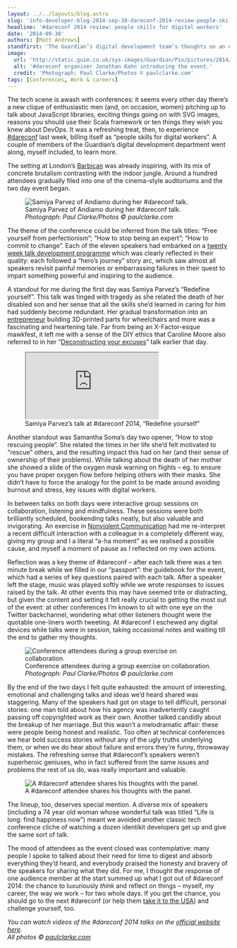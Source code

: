 ```yaml
---
layout: ../../layouts/blog.astro
slug: 'info-developer-blog-2014-sep-30-dareconf-2014-review-people-skills-for-digital-workers'
headline: '#dareconf 2014 review: people skills for digital workers'
date: '2014-09-30'
authors: [Matt Andrews]
standfirst: 'The Guardian’s digital development team’s thoughts on an event that’s not your usual technical conference'
image:
  url: 'http://static.guim.co.uk/sys-images/Guardian/Pix/pictures/2014/9/30/1412071227664/7d35dd97-0ed7-4c04-8a97-555226aac224-2060x1236.jpeg'
  alt: '#dareconf organiser Jonathan Kahn introducing the event.'
  credit: 'Photograph: Paul Clarke/Photos © paulclarke.com'
tags: [Conferences, Work & careers]
---
```


The tech scene is awash with conferences: it seems every other day there’s a new clique of enthusiastic men (and, on occasion, women) pitching up to talk about JavaScript libraries, exciting things going on with SVG images, reasons you should use their Scala framework or ten things they wish you knew about DevOps. It was a refreshing treat, then, to experience [#dareconf](https://2014.dareconf.com/london) last week, billing itself as “people skills for digital workers”. A couple of members of the Guardian’s digital development department went along, myself included, to learn more.

The setting at London’s [Barbican](http://www.barbican.org.uk/) was already inspiring, with its mix of concrete brutalism contrasting with the indoor jungle. Around a hundred attendees gradually filed into one of the cinema-style auditoriums and the two day event began.


   <figure>
   <img alt="Samiya Parvez of Andiamo during her #dareconf talk. " src="https://i.guim.co.uk/img/static/sys-images/Guardian/Pix/pictures/2014/9/30/1412075482230/b6782e17-694d-49ad-aff7-2aaedcc80e9d-2060x1236.jpeg?width=620&quality=45&auto=format&fit=max&dpr=2&s=8be3d13bee45d69719cc3054c395751f" loading="lazy" />
   <figcaption>
     Samiya Parvez of Andiamo during her #dareconf talk.
    <i>Photograph: Paul Clarke/Photos © paulclarke.com</i>
    </figcaption>
    </figure>

The theme of the conference could be inferred from the talk titles: “Free yourself from perfectionism”; “How to stop being an expert”; “How to commit to change”. Each of the eleven speakers had embarked on a [twenty week talk development programme](https://2014.dareconf.com/london/talk-development) which was clearly reflected in their quality: each followed a “hero’s journey” story arc, which saw almost all speakers revisit painful memories or embarrassing failures in their quest to impart something powerful and inspiring to the audience.

A standout for me during the first day was Samiya Parvez’s “Redefine yourself”. This talk was tinged with tragedy as she related the death of her disabled son and her sense that all the skills she’d learned in caring for him had suddenly become redundant. Her gradual transformation into an [entrepreneur](http://andiamo.io/) building 3D-printed parts for wheelchairs and more was a fascinating and heartening tale. Far from being an X-Factor-esque mawkfest, it left me with a sense of the DIY ethics that Caroline Moore also referred to in her “[Deconstructing your excuses](http://vimeo.com/107242361)” talk earlier that day.

<figure>
              <iframe class="video" src="https://player.vimeo.com/video/107248146?dnt=true" title="Samiya Parvez: Redefine yourself" allowfullscreen></iframe>
              <figcaption>Samiya Parvez’s talk at #dareconf 2014, “Redefine yourself”</figcaption>
            </figure>

Another standout was Samantha Soma’s day two opener, “How to stop rescuing people”. She related the times in her life she’d felt motivated to “rescue” others, and the resulting impact this had on her (and their sense of ownership of their problems). While talking about the death of her mother she showed a slide of the oxygen mask warning on flights – eg. to ensure you have proper oxygen flow before helping others with their masks. She didn’t have to force the analogy for the point to be made around avoiding burnout and stress, key issues with digital workers.

In between talks on both days were interactive group sessions on collaboration, listening and mindfulness. These sessions were both brilliantly scheduled, bookending talks neatly, but also valuable and invigorating. An exercise in [Nonviolent Communication](http://en.wikipedia.org/wiki/Nonviolent_Communication) had me re-interpret a recent difficult interaction with a colleague in a completely different way, giving my group and I a literal “a-ha moment” as we realised a possible cause, and myself a moment of pause as I reflected on my own actions.

Reflection was a key theme of #dareconf – after each talk there was a ten minute break while we filled in our “passport”: the guidebook for the event, which had a series of key questions paired with each talk. After a speaker left the stage, music was played softly while we wrote responses to issues raised by the talk. At other events this may have seemed trite or distracting, but given the content and setting it felt really crucial to getting the most out of the event: at other conferences I’m known to sit with one eye on the Twitter backchannel, wondering what other listeners thought were the quotable one-liners worth tweeting. At #dareconf I eschewed any digital devices while talks were in session, taking occasional notes and waiting till the end to gather my thoughts.


   <figure>
   <img alt="Conference attendees during a group exercise on collaboration." src="https://i.guim.co.uk/img/static/sys-images/Guardian/Pix/pictures/2014/9/30/1412075611294/cca6a498-4663-4866-b81a-b273a0b4da5d-2060x1236.jpeg?width=620&quality=45&auto=format&fit=max&dpr=2&s=5e17a2cd2d3e40450b8f49c751ee50af" loading="lazy" />
   <figcaption>
     Conference attendees during a group exercise on collaboration.
    <i>Photograph: Paul Clarke/Photos © paulclarke.com</i>
    </figcaption>
    </figure>

By the end of the two days I felt quite exhausted: the amount of interesting, emotional and challenging talks and ideas we’d heard shared was staggering. Many of the speakers had got on stage to tell difficult, personal stories: one man told about how his agency was inadvertently caught passing off copyrighted work as their own. Another talked candidly about the breakup of her marriage. But this wasn’t a melodramatic affair: these were people being honest and realistic. Too often at technical conferences we hear bold success stories without any of the ugly truths underlying them, or when we do hear about failure and errors they’re funny, throwaway mistakes. The refreshing sense that #dareconf’s speakers weren’t superheroic geniuses, who in fact suffered from the same issues and problems the rest of us do, was really important and valuable.


   <figure class="supporting">
   <img alt="A #dareconf attendee shares his thoughts with the panel." src="https://i.guim.co.uk/img/static/sys-images/Guardian/Pix/pictures/2014/9/30/1412075762780/5d051c19-31a0-4119-9b37-b1d2f7ad0f0d-2060x1236.jpeg?width=620&quality=45&auto=format&fit=max&dpr=2&s=0563acb888e74c65ad415805bd5abb7a" loading="lazy" />
   <figcaption>
     A #dareconf attendee shares his thoughts with the panel.
    <i></i>
    </figcaption>
    </figure>

The lineup, too, deserves special mention. A diverse mix of speakers (including a 74 year old woman whose wonderful talk was titled “Life is long: find happiness now”) meant we avoided another classic tech conference cliche of watching a dozen identikit developers get up and give the same sort of talk.

The mood of attendees as the event closed was contemplative: many people I spoke to talked about their need for time to digest and absorb everything they’d heard, and everybody praised the honesty and bravery of the speakers for sharing what they did. For me, I thought the response of one audience member at the start summed up what I got out of #dareconf 2014: the chance to luxuriously _think_ and reflect on things – myself, my career, the way we work – for two whole days. If you get the chance, you should go to the next #dareconf (or help them [take it to the USA](https://www.picatic.com/dareconf-us)) and challenge yourself, too.

_You can watch videos of the #dareconf 2014 talks on the [official website here](https://2014.dareconf.com/london/programme).  
All photos © [paulclarke.com](http://paulclarke.com/)_
